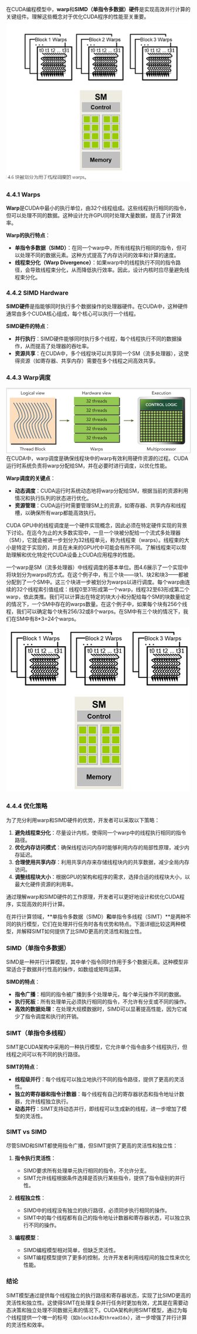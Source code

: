 在CUDA编程模型中，**warp**和**SIMD（单指令多数据）硬件**是实现高效并行计算的关键组件。理解这些概念对于优化CUDA程序的性能至关重要。
![img_8.png](img_8.png)
### 4.4.1 Warps

**Warp**是CUDA中最小的执行单位，由32个线程组成。这些线程执行相同的指令，但可以处理不同的数据。这种设计允许GPU同时处理大量数据，提高了计算效率。

**Warp的执行特点**：
- **单指令多数据（SIMD）**：在同一个warp中，所有线程执行相同的指令，但可以处理不同的数据元素。这种方式提高了内存访问的效率和计算的速度。
- **线程束分化（Warp Divergence）**：如果warp中的线程执行不同的指令路径，会导致线程束分化，从而降低执行效率。因此，设计内核时应尽量避免线程束分化。

### 4.4.2 SIMD Hardware

**SIMD硬件**是指能够同时执行多个数据操作的处理器硬件。在CUDA中，这种硬件通常由多个CUDA核心组成，每个核心可以执行一个线程。

**SIMD硬件的特点**：
- **并行执行**：SIMD硬件能够同时执行多个线程，每个线程执行不同的数据操作，从而提高了处理器的吞吐率。
- **资源共享**：在CUDA中，多个线程块可以共享同一个SM（流多处理器），这使得资源（如寄存器、共享内存）需要在多个线程之间高效共享。

### 4.4.3 Warp调度
![img_2.png](img_2.png)
在CUDA中，warp调度是确保线程块中的warp有效利用硬件资源的过程。CUDA运行时系统负责将warp分配给SM，并在必要时进行调度，以优化性能。

**Warp调度的关键点**：
- **动态调度**：CUDA运行时系统动态地将warp分配给SM，根据当前的资源利用情况和执行队列的状态进行优化。
- **资源管理**：CUDA运行时需要管理SM上的资源，如寄存器、共享内存和线程槽，以确保所有warp都能高效执行。

CUDA GPU中的线程调度是一个硬件实现概念，因此必须在特定硬件实现的背景下讨论。在迄今为止的大多数实现中，一旦一个块被分配给一个流式多处理器（SM），它就会被进一步划分为32线程单元，称为线程束（warps）。线程束的大小是特定于实现的，并且在未来的GPU代中可能会有所不同。了解线程束可以帮助理解和优化特定代CUDA设备上CUDA应用程序的性能。

一个warp是SM（流多处理器）中线程调度的基本单位。图4.6展示了一个实现中将块划分为warps的方式。在这个例子中，有三个块——块1、块2和块3——都被分配到了一个SM中。这三个块进一步被划分为warps以进行调度。每个warp由连续的32个线程索引值组成：线程0至31形成第一个warp，线程32至63形成第二个warp，依此类推。我们可以计算出在特定的块大小和分配给每个SM的块数量给定的情况下，一个SM中存在的warps数量。在这个例子中，如果每个块有256个线程，我们可以确定每个块有256/32或8个warps。在SM中有三个块的情况下，我们在SM中有8*3=24个warps。

![img_1.png](img_1.png)

### 4.4.4 优化策略

为了充分利用warp和SIMD硬件的优势，开发者可以采取以下策略：

1. **避免线程束分化**：尽量设计内核，使得同一个warp中的线程执行相同的指令路径。
2. **优化内存访问模式**：确保线程访问内存时能够利用内存的局部性原理，减少内存延迟。
3. **合理使用共享内存**：利用共享内存来存储线程块内的共享数据，减少全局内存访问。
4. **调整线程块大小**：根据GPU的架构和程序的需求，选择合适的线程块大小，以最大化硬件资源的利用率。

通过理解warp和SIMD硬件的工作原理，开发者可以更好地设计和优化CUDA程序，实现高效的并行计算。



在并行计算领域，**单指令多数据（SIMD）**和**单指令多线程（SIMT）**是两种不同的执行模型，它们在处理并行任务时各有优势和特点。下面详细比较这两种模型，并解释SIMT如何提供了比SIMD更高的灵活性和独立性。

### SIMD（单指令多数据）

SIMD是一种并行计算模型，其中单个指令同时作用于多个数据元素。这种模型非常适合于数据并行性高的操作，如数组或矩阵运算。

**SIMD的特点**：
- **指令广播**：相同的指令被广播到多个处理单元，每个单元操作不同的数据。
- **执行死板**：所有处理单元必须执行相同的指令，不允许有分支或不同的操作。
- **高效的数据处理**：在处理大规模数据时，SIMD可以显著提高性能，因为它减少了指令调度和执行的开销。

### SIMT（单指令多线程）

SIMT是CUDA架构中采用的一种执行模型，它允许单个指令由多个线程执行，但线程之间可以有不同的执行路径。

**SIMT的特点**：
- **线程级并行**：每个线程可以独立地执行不同的指令路径，提供了更高的灵活性。
- **独立的寄存器和指令计数器**：每个线程有自己的寄存器状态和指令地址计数器，允许线程独立执行。
- **动态并行**：SIMT支持动态并行，即线程可以生成新的线程，进一步增加了模型的灵活性。

### SIMT vs SIMD

尽管SIMD和SIMT都使用指令广播，但SIMT提供了更高的灵活性和独立性：

1. **指令执行灵活性**：
   - SIMD要求所有处理单元执行相同的指令，不允许分支。
   - SIMT允许线程根据条件选择是否执行某些指令，提供了指令级别的并行性。

2. **线程独立性**：
   - SIMD中的线程没有独立的执行路径，必须同步执行相同的操作。
   - SIMT中的每个线程都有自己的指令地址计数器和寄存器状态，可以独立执行不同的操作。

3. **编程模型**：
   - SIMD编程模型相对简单，但缺乏灵活性。
   - SIMT编程模型提供了更多的控制，允许开发者利用线程间的独立性来优化性能。

### 结论

SIMT模型通过提供每个线程独立的执行路径和寄存器状态，实现了比SIMD更高的灵活性和独立性。这使得SIMT在处理复杂并行任务时更加有效，尤其是在需要动态决策和独立处理不同数据元素的情况下。CUDA架构利用SIMT模型，通过为每个线程提供一个唯一的标号（如`blockIdx`和`threadIdx`），进一步增强了并行计算的灵活性和效率。
